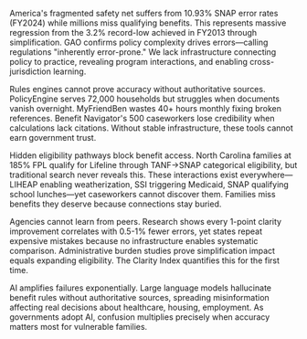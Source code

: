 America's fragmented safety net suffers from 10.93% SNAP error rates (FY2024) while millions miss qualifying benefits. This represents massive regression from the 3.2% record-low achieved in FY2013 through simplification. GAO confirms policy complexity drives errors—calling regulations "inherently error-prone." We lack infrastructure connecting policy to practice, revealing program interactions, and enabling cross-jurisdiction learning.

Rules engines cannot prove accuracy without authoritative sources. PolicyEngine serves 72,000 households but struggles when documents vanish overnight. MyFriendBen wastes 40+ hours monthly fixing broken references. Benefit Navigator's 500 caseworkers lose credibility when calculations lack citations. Without stable infrastructure, these tools cannot earn government trust.

Hidden eligibility pathways block benefit access. North Carolina families at 185% FPL qualify for Lifeline through TANF→SNAP categorical eligibility, but traditional search never reveals this. These interactions exist everywhere—LIHEAP enabling weatherization, SSI triggering Medicaid, SNAP qualifying school lunches—yet caseworkers cannot discover them. Families miss benefits they deserve because connections stay buried.

Agencies cannot learn from peers. Research shows every 1-point clarity improvement correlates with 0.5-1% fewer errors, yet states repeat expensive mistakes because no infrastructure enables systematic comparison. Administrative burden studies prove simplification impact equals expanding eligibility. The Clarity Index quantifies this for the first time.

AI amplifies failures exponentially. Large language models hallucinate benefit rules without authoritative sources, spreading misinformation affecting real decisions about healthcare, housing, employment. As governments adopt AI, confusion multiplies precisely when accuracy matters most for vulnerable families.